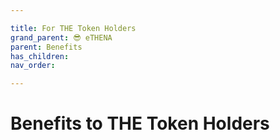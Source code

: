 ```yaml
---

title: For THE Token Holders
grand_parent: 😎 eTHENA
parent: Benefits
has_children:
nav_order:

---
```



# Benefits to THE Token Holders


